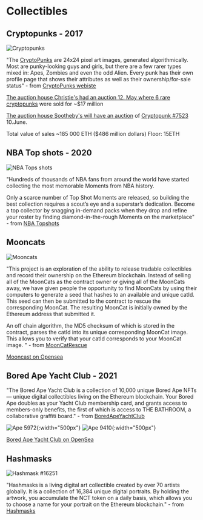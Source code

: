 # Collectibles

## Cryptopunks - 2017
![Cryptopunks](https://user-images.githubusercontent.com/1133607/120354672-eab4cb00-c302-11eb-9d9c-1d6ce62b0a74.png)

"The [CryptoPunks](https://www.larvalabs.com/cryptopunks) are 24x24 pixel art images, generated algorithmically. Most are punky-looking guys and girls, but there are a few rarer types mixed in: Apes, Zombies and even the odd Alien. Every punk has their own profile page that shows their attributes as well as their ownership/for-sale status" - from [CryptoPunks webiste](https://www.larvalabs.com/cryptopunks)

[The auction house Christie's had an auction 12. May where 6 rare cryptopunks](https://twitter.com/ChristiesInc/status/1392282036417728519) were sold for ~$17 million

[The auction house Sootheby's will have an auction](https://www.sothebys.com/en/digital-catalogues/natively-digital-a-curated-nft-sale) of [Cryptopunk #7523](https://opensea.io/assets/0xb47e3cd837ddf8e4c57f05d70ab865de6e193bbb/7523) 10.June. 


Total value of sales ~185 000 ETH ($486 million dollars)
Floor: 15ETH

## NBA Top shots - 2020
![NBA Tops shots](https://user-images.githubusercontent.com/1133607/120355921-0c628200-c304-11eb-9c01-7e0e45f68772.png)

"Hundreds of thousands of NBA fans from around the world have started collecting the most memorable Moments from NBA history. 

Only a scarce number of Top Shot Moments are released, so building the best collection requires a scout’s eye and a superstar’s dedication. Become a top collector by snagging in-demand packs when they drop and refine your roster by finding diamond-in-the-rough Moments on the marketplace" - from [NBA Topshots](https://nbatopshot.com/)

## Mooncats
![Mooncats](https://user-images.githubusercontent.com/1133607/120356069-3d42b700-c304-11eb-8bff-b92da9fd1118.png)

"This project is an exploration of the ability to release tradable collectibles and record their ownership on the Ethereum blockchain.
Instead of selling all of the MoonCats as the contract owner or giving all of the MoonCats away, we have given people the opportunity to find MoonCats by using their computers to generate a seed that hashes to an available and unique catId. This seed can then be submitted to the contract to rescue the corresponding MoonCat. The resulting MoonCat is initially owned by the Ethereum address that submitted it.

An off chain algorithm, the MD5 checksum of which is stored in the contract, parses the catId into its unique corresponding MoonCat image. This allows you to verify that your catId corresponds to your MoonCat image. " - from [MoonCatRescue](https://mooncatrescue.com/info.html)

[Mooncast on Opensea](https://opensea.io/assets/acclimatedmooncats?search[sortAscending]=false&search[sortBy]=LAST_SALE_PRICE)

## Bored Ape Yacht Club - 2021
"The Bored Ape Yacht Club is a collection of 10,000 unique Bored Ape NFTs— unique digital collectibles living on the Ethereum blockchain. Your Bored Ape doubles as your Yacht Club membership card, and grants access to members-only benefits, the first of which is access to THE BATHROOM, a collaborative graffiti board." - from [BoredApeYachtClub](https://boredapeyachtclub.com/#/home)

![Ape 5972](https://user-images.githubusercontent.com/1133607/120356513-b3471e00-c304-11eb-9818-d2e0fff42fb8.png){:width="500px"}
![Ape 9410](https://user-images.githubusercontent.com/1133607/120356541-be01b300-c304-11eb-8bf4-60eba13aece5.png){:width="500px"}


[Bored Ape Yacht Club on OpenSea](https://opensea.io/assets/boredapeyachtclub?search[resultModel]=ASSETS&search[sortAscending]=false&search[sortBy]=LAST_SALE_PRICE)

## Hashmasks
![Hashmask #16251](https://user-images.githubusercontent.com/1133607/120357239-82b3b400-c305-11eb-83c3-e139b0007581.png)

"Hashmasks is a living digital art collectible created by over 70 artists globally. It is a collection of 16,384 unique digital portraits. 
By holding the artwork, you accumulate the NCT token on a daily basis, which allows you to choose a name for your portrait on the Ethereum blockchain." - from  [Hashmasks](https://www.thehashmasks.com/)

